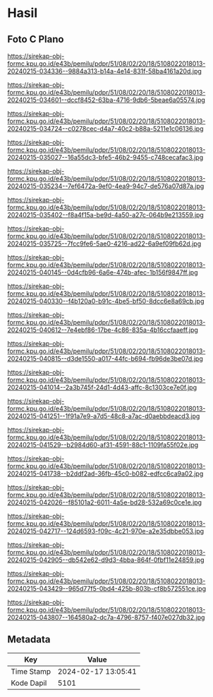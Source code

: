 # Hasil

## Foto C Plano

https://sirekap-obj-formc.kpu.go.id/e43b/pemilu/pdpr/51/08/02/20/18/5108022018013-20240215-034336--9884a313-b14a-4e14-831f-58ba4161a20d.jpg

https://sirekap-obj-formc.kpu.go.id/e43b/pemilu/pdpr/51/08/02/20/18/5108022018013-20240215-034601--dccf8452-63ba-4716-9db6-5beae6a05574.jpg

https://sirekap-obj-formc.kpu.go.id/e43b/pemilu/pdpr/51/08/02/20/18/5108022018013-20240215-034724--c0278cec-d4a7-40c2-b88a-5211e1c06136.jpg

https://sirekap-obj-formc.kpu.go.id/e43b/pemilu/pdpr/51/08/02/20/18/5108022018013-20240215-035027--16a55dc3-bfe5-46b2-9455-c748cecafac3.jpg

https://sirekap-obj-formc.kpu.go.id/e43b/pemilu/pdpr/51/08/02/20/18/5108022018013-20240215-035234--7ef6472a-9ef0-4ea9-94c7-de576a07d87a.jpg

https://sirekap-obj-formc.kpu.go.id/e43b/pemilu/pdpr/51/08/02/20/18/5108022018013-20240215-035402--f8a4f15a-be9d-4a50-a27c-064b9e213559.jpg

https://sirekap-obj-formc.kpu.go.id/e43b/pemilu/pdpr/51/08/02/20/18/5108022018013-20240215-035725--7fcc9fe6-5ae0-4216-ad22-6a9ef09fb62d.jpg

https://sirekap-obj-formc.kpu.go.id/e43b/pemilu/pdpr/51/08/02/20/18/5108022018013-20240215-040145--0d4cfb96-6a6e-474b-afec-1b156f9847ff.jpg

https://sirekap-obj-formc.kpu.go.id/e43b/pemilu/pdpr/51/08/02/20/18/5108022018013-20240215-040330--f4b120a0-b91c-4be5-bf50-8dcc6e8a69cb.jpg

https://sirekap-obj-formc.kpu.go.id/e43b/pemilu/pdpr/51/08/02/20/18/5108022018013-20240215-040612--7e4ebf86-17be-4c86-835a-4b16ccfaaeff.jpg

https://sirekap-obj-formc.kpu.go.id/e43b/pemilu/pdpr/51/08/02/20/18/5108022018013-20240215-040815--d3de1550-a017-44fc-b694-fb96de3be07d.jpg

https://sirekap-obj-formc.kpu.go.id/e43b/pemilu/pdpr/51/08/02/20/18/5108022018013-20240215-041014--2a3b745f-24d1-4d43-affc-8c1303ce7e0f.jpg

https://sirekap-obj-formc.kpu.go.id/e43b/pemilu/pdpr/51/08/02/20/18/5108022018013-20240215-041251--1f91a7e9-a7d5-48c8-a7ac-d0aebbdeacd3.jpg

https://sirekap-obj-formc.kpu.go.id/e43b/pemilu/pdpr/51/08/02/20/18/5108022018013-20240215-041529--b2984d60-af31-4591-88c1-1109fa55f02e.jpg

https://sirekap-obj-formc.kpu.go.id/e43b/pemilu/pdpr/51/08/02/20/18/5108022018013-20240215-041738--b2ddf2ad-36fb-45c0-b082-edfcc6ca9a02.jpg

https://sirekap-obj-formc.kpu.go.id/e43b/pemilu/pdpr/51/08/02/20/18/5108022018013-20240215-042026--f85101a2-6011-4a5e-bd28-532a69c0ce1e.jpg

https://sirekap-obj-formc.kpu.go.id/e43b/pemilu/pdpr/51/08/02/20/18/5108022018013-20240215-042717--124d6593-f09c-4c21-970e-a2e35dbbe053.jpg

https://sirekap-obj-formc.kpu.go.id/e43b/pemilu/pdpr/51/08/02/20/18/5108022018013-20240215-042905--db542e62-d9d3-4bba-864f-0fbf11e24859.jpg

https://sirekap-obj-formc.kpu.go.id/e43b/pemilu/pdpr/51/08/02/20/18/5108022018013-20240215-043429--965d77f5-0bd4-425b-803b-cf8b572551ce.jpg

https://sirekap-obj-formc.kpu.go.id/e43b/pemilu/pdpr/51/08/02/20/18/5108022018013-20240215-043807--164580a2-dc7a-4796-8757-f407e027db32.jpg


## Metadata

| Key        | Value               |
| ---------- | ------------------- |
| Time Stamp | 2024-02-17 13:05:41 |
| Kode Dapil | 5101                |



